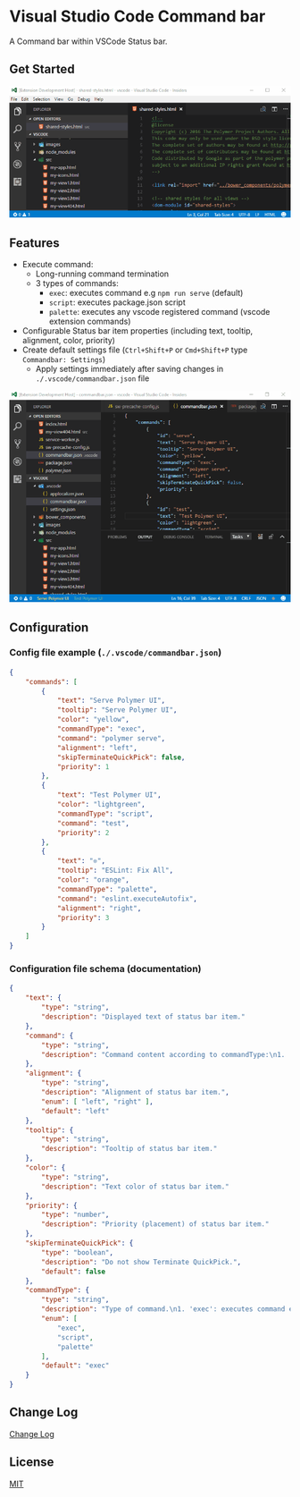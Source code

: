 # Visual Studio Code Command bar

A Command bar within VSCode Status bar.

## Get Started

[![Get Started](getstarted.gif)](getstarted.gif)

## Features

* Execute command:
	- Long-running command termination
	- 3 types of commands:
		* `exec`: executes command e.g `npm run serve` (default)
		* `script`: executes package.json script
		* `palette`: executes any vscode registered command (vscode extension commands)
* Configurable Status bar item properties (including text, tooltip, alignment, color, priority)
* Create default settings file (`Ctrl+Shift+P` or `Cmd+Shift+P` type `Commandbar: Settings`)
	- Apply settings immediately after saving changes in `./.vscode/commandbar.json` file

[![Demo](demo.gif)](demo.gif)

## Configuration

### Config file example (`./.vscode/commandbar.json`)
```json
{
	"commands": [
		{
			"text": "Serve Polymer UI",
			"tooltip": "Serve Polymer UI",
			"color": "yellow",
			"commandType": "exec",
			"command": "polymer serve",
			"alignment": "left",
			"skipTerminateQuickPick": false,
			"priority": 1
		},
		{
			"text": "Test Polymer UI",
			"color": "lightgreen",
			"commandType": "script",
			"command": "test",
			"priority": 2
		},
		{
			"text": "❊",
			"tooltip": "ESLint: Fix All",
			"color": "orange",
			"commandType": "palette",
			"command": "eslint.executeAutofix",
			"alignment": "right",
			"priority": 3
		}
	]
}
```

### Configuration file schema (documentation)
```json
{
	"text": {
		"type": "string",
		"description": "Displayed text of status bar item."
	},
	"command": {
		"type": "string",
		"description": "Command content according to commandType:\n1. 'exec': executes command e.g 'npm run serve' (default).\n2. 'script': executes package.json script.\n3. 'palette': executes any vscode registered command."
	},
	"alignment": {
		"type": "string",
		"description": "Alignment of status bar item.",
		"enum": [ "left", "right" ],
		"default": "left"
	},
	"tooltip": {
		"type": "string",
		"description": "Tooltip of status bar item."
	},
	"color": {
		"type": "string",
		"description": "Text color of status bar item."
	},
	"priority": {
		"type": "number",
		"description": "Priority (placement) of status bar item."
	},
	"skipTerminateQuickPick": {
		"type": "boolean",
		"description": "Do not show Terminate QuickPick.",
		"default": false
	},
	"commandType": {
		"type": "string",
		"description": "Type of command.\n1. 'exec': executes command e.g 'npm run serve' (default).\n2. 'script': executes package.json script.\n3. 'palette': executes any vscode registered command.",
		"enum": [
			"exec",
			"script",
			"palette"
		],
		"default": "exec"
	}
}
```
## Change Log

[Change Log](CHANGELOG.md)

## License

[MIT](LICENSE.md)
